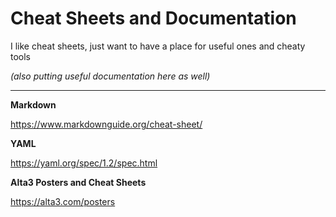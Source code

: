 # Cheat Sheets and Documentation
I like cheat sheets, just want to have a place for useful ones and cheaty tools

*(also putting useful documentation here as well)*

---

**Markdown**

https://www.markdownguide.org/cheat-sheet/

**YAML**

https://yaml.org/spec/1.2/spec.html

**Alta3 Posters and Cheat Sheets**

https://alta3.com/posters


